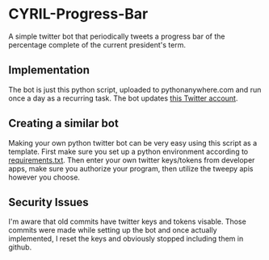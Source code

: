 # CYRIL-Progress-Bar

A simple twitter bot that periodically tweets a progress bar of the percentage complete of the current president's term.

## Implementation

The bot is just this python script, uploaded to pythonanywhere.com and run once a day as a recurring task. The bot updates [this Twitter account](https://twitter.com/Ramaprogress).

## Creating a similar bot

Making your own python twitter bot can be very easy using this script as a template. First make sure you set up a python environment according to [requirements.txt](https://github.com/samkelomsukwini/CYRIL-Progress-Bar/blob/master/requirements.txt). Then enter your own twitter keys/tokens from developer apps, make sure you authorize your program, then utilize the tweepy apis however you choose.

## Security Issues

I'm aware that old commits have twitter keys and tokens visable. Those commits were made while setting up the bot and once actually implemented, I reset the keys and obviously stopped including them in github.
